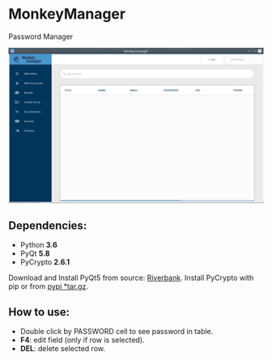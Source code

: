 # MonkeyManager
Password Manager

![ScreenShot](ScreenShots/Screen.jpg?raw=true)

## Dependencies:

- Python **3.6**
- PyQt **5.8**
- PyCrypto **2.6.1** 

Download and Install PyQt5 from source: [Riverbank](https://www.riverbankcomputing.com/software/pyqt/download5).
Install PyCrypto with pip or from [pypi *tar.gz](https://pypi.python.org/pypi/pycrypto).

## How to use:

- Double click by PASSWORD cell to see password in table.
- **F4**: edit field (only if row is selected).
- **DEL**: delete selected row.

